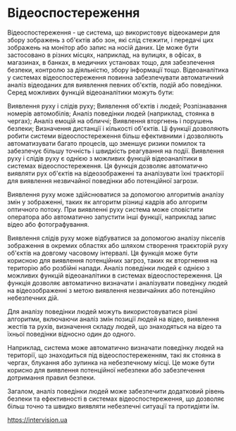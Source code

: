 # Відеоспостереження
Відеоспостереження - це система, що використовує відеокамери для збору зображень з об'єктів або зон, які слід стежити, і передачі цих зображень на монітор або запис на носій даних. Це може бути застосовано в різних місцях, наприклад, на вулицях, в офісах, в магазинах, в банках, в медичних установах тощо, для забезпечення безпеки, контролю за діяльністю, збору інформації тощо.
Відеоаналітика у системах відеоспостереження повинна забезпечувати автоматичний аналіз відеоданих для виявлення певних об'єктів, подій або поведінки. Серед можливих функцій відеоаналітики можуть бути:

Виявлення руху і слідів руху;
Виявлення об'єктів і людей;
Розпізнавання номерів автомобілів;
Аналіз поведінки людей (наприклад, стоянка в чергах);
Аналіз емоцій на обличчі;
Виявлення вторгнень і порушень безпеки;
Визначення дистанції і кількості об'єктів.
Ці функції дозволяють робити системи відеоспостереження більш ефективними і дозволяють автоматизувати багато процесів, що зменшує ризики помилок та забезпечує більшу точність і швидкість реагування на події.
Виявлення руху і слідів руху є однією з можливих функцій відеоаналітики в системах відеоспостереження. Ця функція дозволяє автоматично виявляти рух об'єктів на відеозображенні та аналізувати їхні траєкторії для виявлення незвичайної поведінки або потенційної загрози.

Виявлення руху може здійснюватися за допомогою алгоритмів аналізу змін у зображенні, таких як алгоритм різниці кадрів або алгоритм оптичного потоку. При виявленні руху система може сповістити оператора або автоматично запустити інші функції, наприклад запис відео або фотографування.

Виявлення слідів руху може відбуватися за допомогою аналізу пікселів зображення в окремих областях або шляхом створення траєкторій руху об'єктів на довгому часовому інтервалі. Ця функція може бути корисною для виявлення потенційних загроз, таких як вторгнення на територію або розбійні напади.
Аналіз поведінки людей є однією з можливих функцій відеоаналітики в системах відеоспостереження. Ця функція дозволяє автоматично визначати і аналізувати поведінку людей на відеозображенні з метою виявлення незвичайних або потенційно небезпечних дій.

Для аналізу поведінки людей можуть використовуватися різні алгоритми, включаючи аналіз змін позиції людей на відео, виявлення жестів та рухів, визначення складу людей, що знаходяться на відео та їхньої поведінки відносно один до одного.

Наприклад, система може автоматично визначати поведінку людей на території, що знаходиться під відеоспостереженням, такі як стоянка в чергах, блукання або зупинка на небезпечному місці. Це може бути корисно для виявлення потенційної небезпеки або забезпечення дотримання правил безпеки.

Загалом, аналіз поведінки людей може забезпечити додатковий рівень безпеки та ефективності в системах відеоспостереження, що дозволяє більш точно та швидко виявляти небезпечні ситуації та протидіяти їм.

https://intervision.ua
